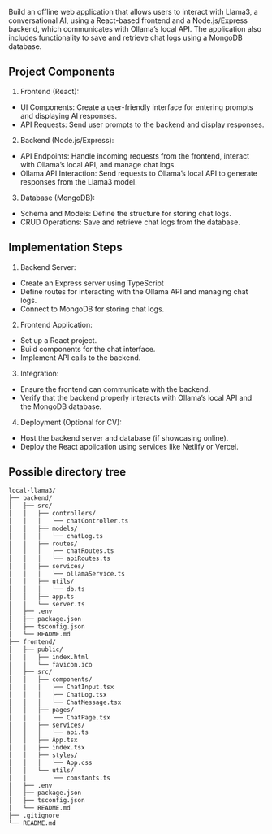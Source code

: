 Build an offline web application that allows users to interact with Llama3, a conversational AI, using a React-based frontend and a Node.js/Express backend, which communicates with Ollama’s local API. The application also includes functionality to save and retrieve chat logs using a MongoDB database.

## Project Components

1.	Frontend (React):
- UI Components: Create a user-friendly interface for entering prompts and displaying AI responses.
- API Requests: Send user prompts to the backend and display responses.
2.	Backend (Node.js/Express):
- API Endpoints: Handle incoming requests from the frontend, interact with Ollama’s local API, and manage chat logs.
- Ollama API Interaction: Send requests to Ollama’s local API to generate responses from the Llama3 model.
3.	Database (MongoDB):
- Schema and Models: Define the structure for storing chat logs.
- CRUD Operations: Save and retrieve chat logs from the database.

## Implementation Steps

1.	Backend Server:
- Create an Express server using TypeScript
- Define routes for interacting with the Ollama API and managing chat logs.
- Connect to MongoDB for storing chat logs.
2.	Frontend Application:
- Set up a React project.
- Build components for the chat interface.
- Implement API calls to the backend.
3.	Integration:
- Ensure the frontend can communicate with the backend.
- Verify that the backend properly interacts with Ollama’s local API and the MongoDB database.
4.	Deployment (Optional for CV):
- Host the backend server and database (if showcasing online).
- Deploy the React application using services like Netlify or Vercel.

## Possible directory tree

```bash
local-llama3/
├── backend/
│   ├── src/
│   │   ├── controllers/
│   │   │   └── chatController.ts
│   │   ├── models/
│   │   │   └── chatLog.ts
│   │   ├── routes/
│   │   │   ├── chatRoutes.ts
│   │   │   └── apiRoutes.ts
│   │   ├── services/
│   │   │   └── ollamaService.ts
│   │   ├── utils/
│   │   │   └── db.ts
│   │   ├── app.ts
│   │   └── server.ts
│   ├── .env
│   ├── package.json
│   ├── tsconfig.json
│   └── README.md
├── frontend/
│   ├── public/
│   │   ├── index.html
│   │   └── favicon.ico
│   ├── src/
│   │   ├── components/
│   │   │   ├── ChatInput.tsx
│   │   │   ├── ChatLog.tsx
│   │   │   └── ChatMessage.tsx
│   │   ├── pages/
│   │   │   └── ChatPage.tsx
│   │   ├── services/
│   │   │   └── api.ts
│   │   ├── App.tsx
│   │   ├── index.tsx
│   │   ├── styles/
│   │   │   └── App.css
│   │   └── utils/
│   │       └── constants.ts
│   ├── .env
│   ├── package.json
│   ├── tsconfig.json
│   └── README.md
├── .gitignore
└── README.md
```